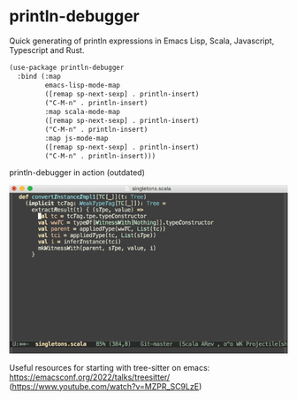 # println-debugger

Quick generating of println expressions in Emacs Lisp, Scala, Javascript, Typescript and Rust.

```elisp
(use-package println-debugger
  :bind (:map
         emacs-lisp-mode-map
         ([remap sp-next-sexp] . println-insert)
         ("C-M-n" . println-insert)
         :map scala-mode-map
         ([remap sp-next-sexp] . println-insert)
         ("C-M-n" . println-insert)
         :map js-mode-map
         ([remap sp-next-sexp] . println-insert)
         ("C-M-n" . println-insert)))
 ```

println-debugger in action (outdated)

![println-debugger in action](images/println-debugger-in-action.gif)

Useful resources for starting with tree-sitter on emacs:  https://emacsconf.org/2022/talks/treesitter/ (https://www.youtube.com/watch?v=MZPR_SC9LzE)

